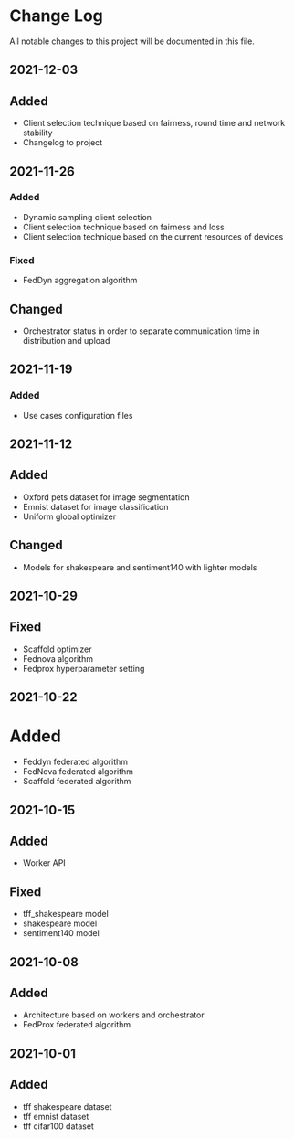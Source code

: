 
# Change Log
All notable changes to this project will be documented in this file.

## 2021-12-03

## Added
- Client selection technique based on fairness, round time and network stability
- Changelog to project
 
## 2021-11-26
 
### Added
- Dynamic sampling client selection
- Client selection technique based on fairness and loss
- Client selection technique based on the current resources of devices
 
### Fixed
- FedDyn aggregation algorithm

## Changed
- Orchestrator status in order to separate communication time in distribution and upload

## 2021-11-19
 
### Added
- Use cases configuration files

## 2021-11-12

## Added
- Oxford pets dataset for image segmentation
- Emnist dataset for image classification
- Uniform global optimizer

## Changed
- Models for shakespeare and sentiment140 with lighter models

## 2021-10-29

## Fixed
- Scaffold optimizer
- Fednova algorithm
- Fedprox hyperparameter setting

## 2021-10-22

# Added
- Feddyn federated algorithm
- FedNova federated algorithm
- Scaffold federated algorithm

## 2021-10-15

## Added
- Worker API

## Fixed
- tff_shakespeare model
- shakespeare model
- sentiment140 model

## 2021-10-08

## Added
- Architecture based on workers and orchestrator
- FedProx federated algorithm

## 2021-10-01

## Added
- tff shakespeare dataset
- tff emnist dataset
- tff cifar100 dataset
